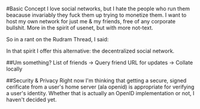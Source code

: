 ﻿#Basic Concept
I love social networks, but I hate the people who run them beacause invariably they fuck them up trying to monetize them. I want to host my own network for just me & my friends, free of any corporate bullshit. More in the spirit of usenet, but with more not-text.

So in a rant on the Rudram Thread, I said: 


In that spirit I offer this alternative: the decentralized social network.

##Um something?
List of friends -> Query friend URL for updates -> Collate locally

##Security & Privacy
Right now I'm thinking that getting a secure, signed cerificate from a user's home server (ala openid) is appropriate for verifying a user's identity. Whether that is actually an OpenID implementation or not, I haven't decided yet.
